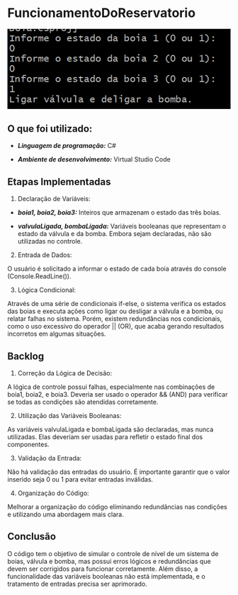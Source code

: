 # FuncionamentoDoReservatorio
![alt text](image.png)

## O que foi utilizado:

- ***Linguagem de programação:*** C#

- ***Ambiente de desenvolvimento:*** Virtual Studio Code

## Etapas Implementadas

1. Declaração de Variáveis:

- ***boia1, boia2, boia3:*** Inteiros que armazenam o estado das três boias.

- ***valvulaLigada, bombaLigada:*** Variáveis booleanas que representam o estado da válvula e da bomba. Embora sejam declaradas, não são utilizadas no controle.



2. Entrada de Dados:

O usuário é solicitado a informar o estado de cada boia através do console (Console.ReadLine()).



3. Lógica Condicional:

Através de uma série de condicionais if-else, o sistema verifica os estados das boias e executa ações como ligar ou desligar a válvula e a bomba, ou relatar falhas no sistema. Porém, existem redundâncias nos condicionais, como o uso excessivo do operador || (OR), que acaba gerando resultados incorretos em algumas situações.




## Backlog

1. Correção da Lógica de Decisão:

A lógica de controle possui falhas, especialmente nas combinações de boia1, boia2, e boia3. Deveria ser usado o operador && (AND) para verificar se todas as condições são atendidas corretamente.



2. Utilização das Variáveis Booleanas:

As variáveis valvulaLigada e bombaLigada são declaradas, mas nunca utilizadas. Elas deveriam ser usadas para refletir o estado final dos componentes.



3. Validação da Entrada:

Não há validação das entradas do usuário. É importante garantir que o valor inserido seja 0 ou 1 para evitar entradas inválidas.



4. Organização do Código:

Melhorar a organização do código eliminando redundâncias nas condições e utilizando uma abordagem mais clara.




## Conclusão

O código tem o objetivo de simular o controle de nível de um sistema de boias, válvula e bomba, mas possui erros lógicos e redundâncias que devem ser corrigidos para funcionar corretamente. Além disso, a funcionalidade das variáveis booleanas não está implementada, e o tratamento de entradas precisa ser aprimorado.
